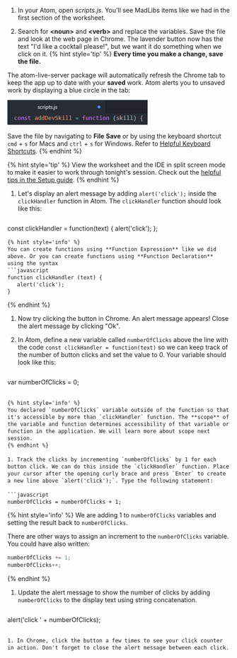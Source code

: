 1. In your Atom, open _scripts.js_. You'll see MadLibs items like we had in the first section of the worksheet. 

1. Search for **&lt;noun>** and **&lt;verb>** and replace the variables. Save the file and look at the web page in Chrome. The lavender button now has the text "I'd like a cocktail please!", but we want it do something when we click on it.
   {% hint style='tip' %}
**Every time you make a change, save the file.** 

The atom-live-server package will automatically refresh the Chrome tab to keep the app up to date with your **saved** work. Atom alerts you to unsaved work by displaying a blue circle in the tab:

![](images/atom-save.png)

Save the file by navigating to **File** <i class="fa fa-long-arrow-right"></i> **Save** or by using the keyboard shortcut `cmd` + `s` for Macs and `ctrl` + `s` for Windows. Refer to [Helpful Keyboard Shortcuts](/references).
   {% endhint %}

   {% hint style='tip' %}
View the worksheet and the IDE in split screen mode to make it easier to work through tonight's session. Check out the [helpful tips in the Setup guide](/setup#tips). 
   {% endhint %}

1. Let's display an alert message by adding `alert('click');` inside the `clickHandler` function in Atom. The `clickHandler` function should look like this:

   ```javascript
const clickHandler = function(text) {
      alert('click');
};
   ```
   {% hint style='info' %}
You can create functions using **Function Expression** like we did above. Or you can create functions using **Function Declaration** using the syntax 
```javascript
function clickHandler (text) {
      alert('click');
}
```
   {% endhint %}

1. Now try clicking the button in Chrome. An alert message appears! Close the alert message by clicking "Ok".

1. In Atom, define a new variable called `numberOfClicks` above the line with the code `const clickHandler = function(text)` so we can keep track of the number of button clicks and set the value to 0. Your variable should look like this:

   ```javascript
var numberOfClicks = 0;
   ```

   {% hint style='info' %}
You declared `numberOfClicks` variable outside of the function so that it's accessible by more than `clickHandler` function. The **scope** of the variable and function determines accessibility of that variable or function in the application. We will learn more about scope next session.
   {% endhint %}

1. Track the clicks by incrementing `numberOfClicks` by 1 for each button click. We can do this inside the `clickHandler` function. Place your cursor after the opening curly brace and press `Enter` to create a new line above `alert('click');`. Type the following statement:

   ```javascript
numberOfClicks = numberOfClicks + 1;
   ```
   {% hint style='info' %}
We are adding 1 to `numberOfClicks` variables and setting the result back to `numberOfClicks`. 

There are other ways to assign an increment to the `numberOfClicks` variable. You could have also written:
```javascript
numberOfClicks += 1;
numberOfClicks++;
```
  {% endhint %}   

1. Update the alert message to show the number of clicks by adding `numberOfClicks` to the display text using string concatenation.
   ```javascript
alert('click ' + numberOfClicks);
   ```

1. In Chrome, click the button a few times to see your click counter in action. Don't forget to close the alert message between each click.


